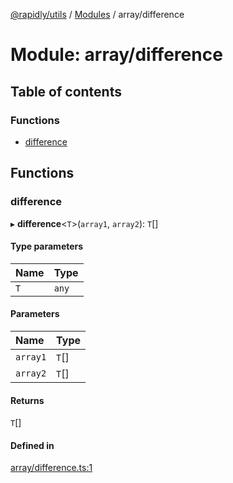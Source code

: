 [@rapidly/utils](../README.md) / [Modules](../modules.md) / array/difference

# Module: array/difference

## Table of contents

### Functions

- [difference](array_difference.md#difference)

## Functions

### difference

▸ **difference**<`T`\>(`array1`, `array2`): `T`[]

#### Type parameters

| Name | Type |
| :------ | :------ |
| `T` | `any` |

#### Parameters

| Name | Type |
| :------ | :------ |
| `array1` | `T`[] |
| `array2` | `T`[] |

#### Returns

`T`[]

#### Defined in

[array/difference.ts:1](https://github.com/canguser/rapidly-utils/blob/09ac0e9/main/array/difference.ts#L1)
